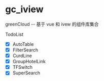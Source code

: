 # gc_iview

greenCloud -- 基于 vue 和 ivew 的组件库集合

TodoList

- [x] AutoTable
- [x] FilterSearch
- [x] CurdLine
- [x] GroupHotelLink
- [x] TFSwitch
- [x] SuperSearch
